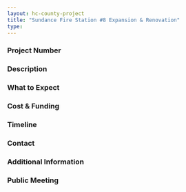 ```yaml
---
layout: hc-county-project
title: "Sundance Fire Station #8 Expansion & Renovation"
type: 
---
```


### Project Number



### Description



### What to Expect



### Cost & Funding



### Timeline



### Contact



### Additional Information



### Public Meeting
